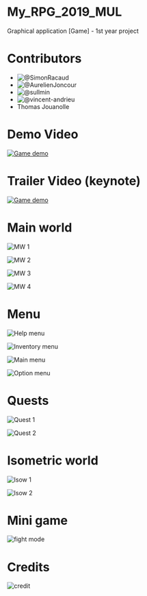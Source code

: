 # My_RPG_2019_MUL
Graphical application [Game] - 1st year project

# Contributors
  * ![@SimonRacaud](https://github.com/SimonRacaud)
  * ![@AurelienJoncour](https://github.com/aurelienjoncour)
  * ![@sullmin](https://github.com/sullmin)
  * ![@vincent-andrieu](https://github.com/vincent-andrieu)
  * Thomas Jouanolle


# Demo Video
[![Game demo](https://img.youtube.com/vi/JrIsSziN3Cs/0.jpg)](https://www.youtube.com/watch?v=JrIsSziN3Cs)
# Trailer Video (keynote)
[![Game demo](https://img.youtube.com/vi/f1FvUEb4m4Q/0.jpg)](https://www.youtube.com/watch?v=f1FvUEb4m4Q)


# Main world
![MW 1](github/mainw1.png)

![MW 2](github/mainw2.png)

![MW 3](github/mainw3.png)

![MW 4](github/mainw4.png)

# Menu
![Help menu](github/help_menu.png)

![Inventory menu](github/inventory.png)

![Main menu](github/main_menu.png)

![Option menu](github/option_menu.png)

# Quests
![Quest 1](github/quest.png)

![Quest 2](github/quest2.png)

# Isometric world 
![Isow 1](github/isow1.png)

![Isow 2](github/isow2.png)
# Mini game
![fight mode](github/fight.png)

# Credits
![credit](github/credit.png)
